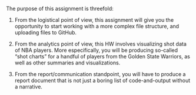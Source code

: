 
The purpose of this assignment is threefold: 

1) From the logistical point of view, this assignment will give you the 
opportunity to start working with a more complex file structure, and
uploading files to GitHub. 

2) From the analytics point of view, this HW involves visualizing shot data 
of NBA players. More especifically, you will be producing so-called 
“shot charts” for a handful of players from the Golden State Warriors, as well 
as other summaries and visualizations. 

3) From the report/communication standpoint, you will have to produce a report 
document that is not just a boring list of code-and-output without a narrative.
